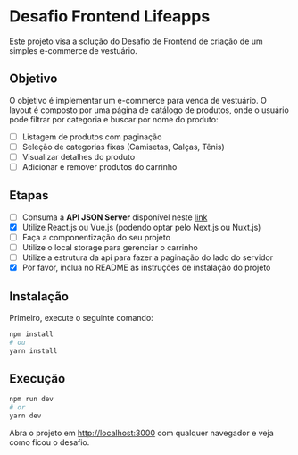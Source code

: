 # Desafio Frontend Lifeapps
<p>
Este projeto visa a solução do Desafio de Frontend de criação de um simples e-commerce de vestuário.
</p>

## Objetivo
O objetivo é implementar um e-commerce para venda de vestuário. O layout é composto por uma página de catálogo de produtos, onde o usuário pode filtrar por categoria e buscar por nome do produto:
- [ ] Listagem de produtos com paginação
- [ ] Seleção de categorias fixas (Camisetas, Calças, Tênis)
- [ ] Visualizar detalhes do produto
- [ ] Adicionar e remover produtos do carrinho

## Etapas
- [ ] Consuma a **API JSON Server** disponível neste [link](https://api-prova-frontend.solucoeslifeapps.com.br/)
- [X] Utilize React.js ou Vue.js (podendo optar pelo Next.js ou Nuxt.js)
- [ ] Faça a componentização do seu projeto
- [ ] Utilize o local storage para gerenciar o carrinho
- [ ] Utilize a estrutura da api para fazer a paginação do lado do servidor
- [X] Por favor, inclua no README as instruções de instalação do projeto

## Instalação

Primeiro, execute o seguinte comando:

```bash
npm install
# ou
yarn install
```

## Execução
```bash
npm run dev
# or
yarn dev
```

Abra o projeto em [http://localhost:3000](http://localhost:3000) com qualquer navegador e veja como ficou o desafio.

